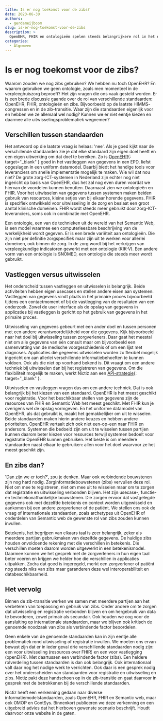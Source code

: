 ```yaml
---
title: Is er nog toekomst voor de zibs?
date: 2023-06-30
authors:
  - gerdameijboom
slug: is-er-nog-toekomst-voor-de-zibs
description: >
  OpenEHR, FHIR en ontologieën spelen steeds belangrijkere rol in het digitaal uitwisselen van gezondheidsgegevens
categories:
  - Algemeen
---
```


# Is er nog toekomst voor de zibs?

Waarom zouden we nog zibs gebruiken? We hebben nu toch OpenEHR? En waarom gebruiken we geen ontologie, zoals men
momenteel in de verpleeghuiszorg beproeft? Het zijn vragen die ons vaak gesteld worden. Er is een brede discussie gaande
over de rol van verschillende standaarden: OpenEHR, FHIR, ontologieën en zibs. Bijvoorbeeld op de laatste HIMMS-
congressen en in de zib-transitie. Waar zijn die standaarden eigenlijk voor en hebben we ze allemaal wel nodig? Kunnen
we er niet eentje kiezen en daarmee alle uitwisselingsproblematiek wegnemen?

<!-- more -->

## Verschillen tussen standaarden

Het antwoord op die laatste vraag is helaas: 'nee'. Als je goed kijkt naar de verschillende standaarden zie je dat elke
standaard zijn eigen doel heeft en een eigen uitwerking om dat doel te bereiken. Zo is [OpenEHR](
https://www.openehr.org/about/what_is_openehr){: target="_blank" }  goed in het vastleggen van gegevens in een EPD,
liefst opgeslagen in een uniform datamodel. Daarbij biedt het handige tools voor leveranciers om snelle implementatie
mogelijk te maken. Wie wil dat nou niet? De grote zorg-ICT-systemen in Nederland zijn echter nog niet ingericht op basis
van OpenEHR, dus het zal nog even duren voordat we hiervan de voordelen kunnen benutten. Daarnaast zien we ontologieën
en FHIR. Voor het uitwisselen van gegevens tussen systemen maken beiden gebruik van resources, kleine setjes van bij
elkaar horende gegevens. FHIR is specifiek ontwikkeld voor uitwisseling in de zorg en beslaat een groot aantal klinische
domeinen. FHIR wordt steeds meer gebruikt door zorg-ICT-leveranciers, soms ook in combinatie met OpenEHR.

Een ontologie, een van de technieken uit de wereld van het Semantic Web, is een model waarmee een computerleesbare
beschrijving van de werkelijkheid wordt gegeven. Er is een brede variëteit aan ontologieën. Die zijn niet per definitie
zorgspecifiek maar zijn uit te werken voor allerlei domeinen, ook binnen de zorg. In de zorg wordt bij het verkrijgen
van verpleegkundige indicatoren gewerkt met een ontologie (KIK-V). Een andere vorm van een ontologie is SNOMED, een
ontologie die steeds meer wordt gebruikt.

## Vastleggen versus uitwisselen

Het onderscheid tussen vastleggen en uitwisselen is belangrijk. Beide activiteiten hebben eigen usecases en stellen
andere eisen aan systemen. Vastleggen van gegevens vindt plaats in het primaire proces bijvoorbeeld tijdens een
contactmoment of bij de vastlegging van de resultaten van een onderzoek. Zowel de user interface als de opslag van
gegevens in applicaties bij vastleggen is gericht op het gebruik van gegevens in het primaire proces.

Uitwisseling van gegevens gebeurt met een ander doel en tussen personen met een andere verantwoordelijkheid voor die
gegevens. Kijk bijvoorbeeld naar het doel bij uitwisseling tussen zorgverleners. Daar gaat het meestal niet om alle
gegevens van één consult maar om bijvoorbeeld een samenvatting van de medische voorgeschiedenis of om een lijst met
diagnoses. Applicaties die gegevens uitwisselen worden zo flexibel mogelijk ingericht om aan allerlei verschillende
informatiebehoeften te kunnen voldoen. Ook als die niet op voorhand bekend is. Dit vraagt om een andere techniek bij
uitwisselen dan bij het registreren van gegevens. Om die flexibiliteit mogelijk te maken, werkt Nictiz aan een
[API-strategie](https://developer.zorgapis.nl/){: target="_blank" }.

Uitwisselen en vastleggen vragen dus om een andere techniek. Dat is ook belangrijk bij het kiezen van een standaard.
OpenEHR is het meest geschikt voor registratie. Voor het beschikbaar stellen van gegevens zijn de resources van FHIR en
Semantic Web het meest geschikt. Met FHIR kun je overigens wel de opslag vormgeven. En het uniforme datamodel van
OpenEHR, als dat gebruikt is, maakt het gemakkelijker om uit te wisselen. Beide standaarden maken hierin andere keuzes
en hebben andere prioriteiten. OpenEHR vertaalt zich ook niet een-op-een naar FHIR en andersom. Systemen die bedoeld
zijn om uit te wisselen tussen partijen kunnen daarom beter kiezen voor resources terwijl systemen bedoelt voor
registratie OpenEHR kunnen gebruiken. Het beste is om meerdere standaarden naast elkaar te gebruiken: allen voor het
doel waarvoor ze het meest geschikt zijn.

## En zibs dan?

'Dan zijn we er toch?', zou je denken. Maar ook verbindende bouwstenen zijn nog hard nodig.
Zorginformatiebouwstenen (zibs) vervullen deze rol. Niet om mee te registreren, niet om mee uit te wisselen maar om te
zorgen dat registratie en uitwisseling verbonden blijven. Het zijn usecase-, functie- en techniekonafhankelijke
bouwstenen. Die zorgen ervoor dat vastgelegde gegevens ook met dezelfde betekenis en context worden uitgewisseld en
aankomen bij een andere zorgverlener of de patiënt. We stellen ons ook de vraag of internationale standaarden, zoals
archetypes uit OpenEHR of onderdelen van Semantic web de gewenste rol van zibs zouden kunnen invullen.

Betekenis, het begrijpen van elkaars taal is zeer belangrijk, zeker als meerdere partijen gebruikmaken van dezelfde
gegevens. De huidige zibs houden onvoldoende rekening met die verschillen in betekenis. Die verschillen moeten daarom
worden uitgewerkt in een betekenismodel. Daarmee kunnen we het gesprek met de zorgverleners in hun eigen taal beter
voeren en krijgen we helder hoe die verschillen in applicaties uitpakken. Zodra dat goed is ingeregeld, merkt een
zorgverlener of patiënt nog steeds niks van zibs maar garanderen deze wel interoperabiliteit en databeschikbaarheid.

## Het vervolg

Binnen de zib-transitie werken we samen met meerdere partijen aan het verbeteren van toepassing en gebruik van zibs.
Onder andere om te zorgen dat uitwisseling en registratie verbonden blijven en om hergebruik van data te bevorderen,
zowel primair als secundair. Ook houden we oog voor de aansluiting op internationale standaarden, maar we blijven ook
kritisch de genoemde noodzaak van zibs als verbindende factor beoordelen.

Geen enkele van de genoemde standaarden kan in zijn eentje alle problematiek rond uitwisseling of registratie invullen.
We moeten ons ervan bewust zijn dat er in ieder geval drie verschillende standaarden nodig zijn: een voor uitwisseling
(resources over FHIR) en een voor vastlegging (openEHR). Met daartussen een verbindende factor (zibs). Een heldere
rolverdeling tussen standaarden is dan ook belangrijk. Ook internationaal valt daar nog het nodige werk te verrichten.
Ook daar is een gesprek nodig over het onderscheiden van standaarden voor registratie en uitwisseling en  zibs. Nictiz
pakt deze handschoen op in de zib-transitie en gaat daarvoor in gesprek met de betrokkenen bij de verschillende
standaarden.

Nictiz heeft een verkenning gedaan naar diverse informatiemodelstandaarden, zoals OpenEHR, FHIR en Semantic web, maar
ook OMOP en ContSys. Binnenkort publiceren we deze verkenning en een uitgebreid advies dat het hierboven gewenste
scenario beschrijft. Houdt daarvoor onze website in de gaten.
